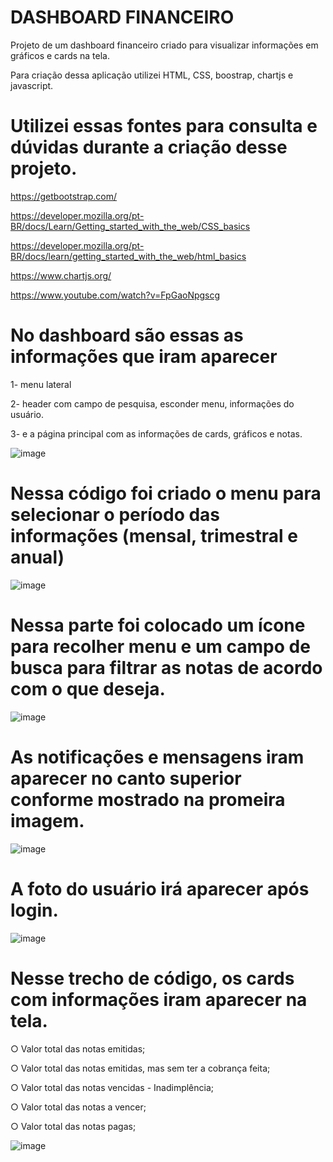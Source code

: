 # DASHBOARD FINANCEIRO
Projeto de um dashboard financeiro criado para visualizar informações em gráficos e cards na tela.

Para criação dessa aplicação utilizei HTML, CSS, boostrap, chartjs e javascript.

# Utilizei essas fontes para consulta e dúvidas durante a criação desse projeto.

https://getbootstrap.com/

https://developer.mozilla.org/pt-BR/docs/Learn/Getting_started_with_the_web/CSS_basics

https://developer.mozilla.org/pt-BR/docs/learn/getting_started_with_the_web/html_basics

https://www.chartjs.org/

https://www.youtube.com/watch?v=FpGaoNpgscg

# No dashboard são essas as informações que iram aparecer 

1- menu lateral

2- header com campo de pesquisa, esconder menu, informações do usuário.

3- e a página principal com as informações de cards, gráficos e notas.

![image](https://github.com/luizmarcelolm/Dashboard-Financeiro/assets/109484017/ae61232a-4a8b-414a-aebb-8a84135d700c)


# Nessa código foi criado o menu para selecionar o período das informações (mensal, trimestral e anual)
![image](https://github.com/luizmarcelolm/Dashboard-Financeiro/assets/109484017/0970329d-e813-4ec8-9fc7-e64013aed11b)


# Nessa parte foi colocado um ícone para recolher menu e um campo de busca para filtrar as notas de acordo com o que deseja.
![image](https://github.com/luizmarcelolm/Dashboard-Financeiro/assets/109484017/2f114c9f-9cc2-460c-bcfb-2a93f5e08889)

# As notificações e mensagens iram aparecer no canto superior conforme mostrado na promeira imagem.

![image](https://github.com/luizmarcelolm/Dashboard-Financeiro/assets/109484017/6573e11d-4b2a-4513-bb85-56c83c57290b)

# A foto do usuário irá aparecer após login.
![image](https://github.com/luizmarcelolm/Dashboard-Financeiro/assets/109484017/42bfe7ab-3756-4014-8974-aae8a6c7937b)

# Nesse trecho de código, os cards com informações iram aparecer na tela.

○ Valor total das notas emitidas;

○ Valor total das notas emitidas, mas sem ter a cobrança feita;

○ Valor total das notas vencidas - Inadimplência;

○ Valor total das notas a vencer;

○ Valor total das notas pagas;

![image](https://github.com/luizmarcelolm/Dashboard-Financeiro/assets/109484017/d1e4bc95-7cd0-453e-8732-75bb4609858c)












